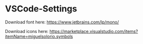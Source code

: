 # VSCode-Settings

Download font here: https://www.jetbrains.com/lp/mono/

Download icons here: https://marketplace.visualstudio.com/items?itemName=miguelsolorio.symbols
